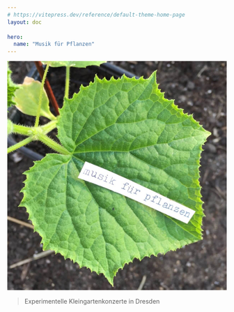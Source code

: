```yaml
---
# https://vitepress.dev/reference/default-theme-home-page
layout: doc

hero:
  name: "Musik für Pflanzen"
---
```


![](/index.jpg)

> Experimentelle Kleingartenkonzerte in Dresden